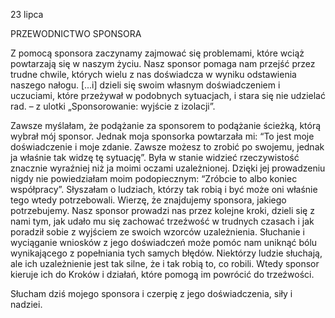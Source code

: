 23 lipca

PRZEWODNICTWO SPONSORA

 Z pomocą sponsora zaczynamy zajmować się problemami, które wciąż powtarzają się w naszym życiu. Nasz sponsor pomaga nam przejść przez trudne chwile, których wielu z nas doświadcza w wyniku odstawienia naszego nałogu. [...i] dzieli się swoim własnym doświadczeniem i uczuciami, które przeżywał w podobnych sytuacjach, i stara się nie udzielać rad. – z ulotki „Sponsorowanie: wyjście z izolacji”.

 Zawsze myślałam, że podążanie za sponsorem to podążanie ścieżką, którą wybrał mój sponsor. Jednak moja sponsorka powtarzała mi: “To jest moje doświadczenie i moje zdanie. Zawsze możesz to zrobić po swojemu, jednak ja właśnie tak widzę tę sytuację”. Była w stanie widzieć rzeczywistość znacznie wyraźniej niż ja moimi oczami uzależnionej. Dzięki jej prowadzeniu nigdy nie powiedziałam moim podopiecznym: “Zróbcie to albo koniec współpracy”. Słyszałam o ludziach, którzy tak robią i być może oni właśnie tego wtedy potrzebowali. Wierzę, że znajdujemy sponsora, jakiego potrzebujemy. Nasz sponsor prowadzi nas przez kolejne kroki, dzieli się z nami tym, jak udało mu się zachować trzeźwość w trudnych czasach i jak poradził sobie z wyjściem ze swoich wzorców uzależnienia. Słuchanie i wyciąganie wniosków z jego doświadczeń może pomóc nam uniknąć bólu wynikającego z popełniania tych samych błędów. Niektórzy ludzie słuchają, ale ich uzależnienie jest tak silne, że i tak robią to, co robili. Wtedy sponsor kieruje ich do Kroków i działań, które pomogą im powrócić do trzeźwości.
 
 Słucham dziś mojego sponsora i czerpię z jego doświadczenia, siły i nadziei.
